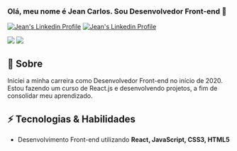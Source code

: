 <p align="center">
 
   ### Olá, meu nome é Jean Carlos. Sou Desenvolvedor Front-end 👋
  
  <a href="https://www.linkedin.com/in/jean-mendes/"><img src="https://img.shields.io/badge/-jeanmendes-blue?style=flat&logo=Linkedin&logoColor=white" alt="Jean's Linkedin Profile" /></a>
  <a href="mailto:mendes.jean.cs@gmail.com"><img src="https://img.shields.io/badge/-mendes.jean.cs@gmail.com-c14438?style=flat&logo=Gmail&logoColor=white" alt="Jean's Linkedin Profile" /></a>
</p>

<img src="https://github-readme-stats.vercel.app/api?username=jeanmendescs&show_icons=true&count_private=true&hide=stars,prs,issues,contribs"/>

<img src="https://github-readme-stats.vercel.app/api/top-langs/?username=jeanmendescs" />

## 🖖 Sobre
Iniciei a minha carreira como Desenvolvedor Front-end no início de 2020. Estou fazendo um curso de React.js e desenvolvendo projetos, a fim de consolidar meu aprendizado.

## ⚡ Tecnologias & Habilidades
- Desenvolvimento Front-end utilizando **React, JavaScript, CSS3, HTML5**
